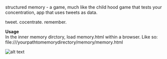 structured memory - a game, much like the child hood game that tests your concentration, app that uses tweets as data.

tweet. cocentrate. remember.

<b>Usage</b><br>
In the inner memory dirctory, load memory.html within a browser. Like so: file:///yourpathtomemorydirectory/memory/memory.html

![alt text](https://github.com/kenyavs/structured_memory/blob/master/images/memory.png "Title")

